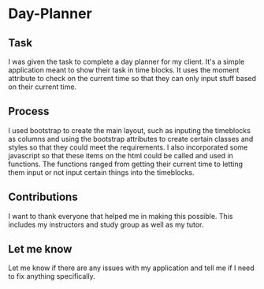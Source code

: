 # Day-Planner

## Task

I was given the task to complete a day planner for my client. It's a simple application meant to show their task in time blocks. It uses the moment attribute to check on the current time so that they can only input stuff based on their current time. 

## Process

I used bootstrap to create the main layout, such as inputing the timeblocks as columns and using the bootstrap attributes to create certain classes and styles so that they could meet the requirements. I also incorporated some javascript so that these items on the html could be called and used in functions. The functions ranged from getting their current time to letting them input or not input certain things into the timeblocks. 

## Contributions 

I want to thank everyone that helped me in making this possible. This includes my instructors and study group as well as my tutor. 

## Let me know

Let me know if there are any issues with my application and tell me if I need to fix anything specifically. 